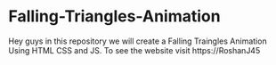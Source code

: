 # Falling-Triangles-Animation
Hey guys in this repository we will create a Falling Traingles Animation Using HTML CSS and JS. To see the website visit https://RoshanJ45
